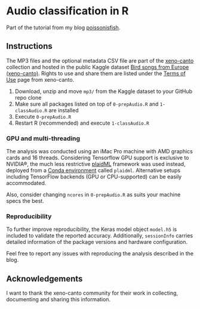 # Audio classification in R

Part of the tutorial from my blog [poissonisfish](https://poissonisfish.com/2020/04/05/audio-classification-in-r/).

## Instructions

The MP3 files and the optional metadata CSV file are part of the [xeno-canto](https://www.xeno-canto.org) collection and hosted in the public Kaggle dataset [Bird songs from Europe (xeno-canto)](https://www.kaggle.com/monogenea/birdsongs-from-europe). Rights to use and share them are listed under the [Terms of Use](https://www.xeno-canto.org/about/terms) page from xeno-canto.

1. Download, unzip and move `mp3/` from the Kaggle dataset to your GitHub repo clone
2. Make sure all packages listed on top of `0-prepAudio.R` and `1-classAudio.R` are installed
3. Execute `0-prepAudio.R`
4. Restart R (recommended) and execute `1-classAudio.R`

### GPU and multi-threading

The analysis was conducted using an iMac Pro machine with AMD graphics cards and 16 threads. Considering Tensorflow GPU support is exclusive to NVIDIA®, the much less restrictive [plaidML](https://github.com/plaidml/plaidml) framework was used instead, deployed from a [Conda environment](https://www.anaconda.com) called `plaidml`. Alternative setups including TensorFlow backends (GPU or CPU-supported) can be easily accommodated.

Also, consider changing `ncores` in `0-prepAudio.R` as suits your machine specs the best.

### Reproducibility

To further improve reproducibility, the Keras model object `model.h5` is included to validate the reported accuracy. Additionally, `sessionInfo` carries detailed information of the package versions and hardware configuration.

Feel free to report any issues with reproducing the analysis described in the blog.

## Acknowledgements

I want to thank the xeno-canto community for their work in collecting, documenting and sharing this information.


